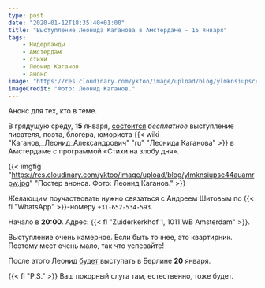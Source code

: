 ```yaml
---
type: post
date: "2020-01-12T18:35:40+01:00"
title: "Выступление Леонида Каганова в Амстердаме — 15 января"
tags:
    - Нидерланды
    - Амстердам
    - стихи
    - Леонид Каганов
    - анонс
image: "https://res.cloudinary.com/yktoo/image/upload/blog/ylmknsiupsc44auamrpw.jpg"
imageCredit: "Фото: Леонид Каганов."
---
```


Анонс для тех, кто в теме.

В грядущую среду, **15** января, [состоится](http://lleo.me/dnevnik/2020/01/10) *бесплатное* выступление писателя, поэта, блогера, юмориста {{< wiki "Каганов,_Леонид_Александрович" "ru" "Леонида Каганова" >}} в Амстердаме с программой «Стихи на злобу дня».

<!--more-->

{{< imgfig "https://res.cloudinary.com/yktoo/image/upload/blog/ylmknsiupsc44auamrpw.jpg" "Постер анонса. Фото: Леонид Каганов." >}}

Желающим поучаствовать нужно связаться с Андреем Шитовым по {{< fl "WhatsApp" >}}-номеру `+31-652-534-593`.

Начало в **20:00**. Адрес: {{< fl "Zuiderkerkhof 1, 1011 WB Amsterdam" >}}.

Выступление очень камерное. Если быть точнее, это квартирник. Поэтому мест очень мало, так что успевайте!

После этого Леонид [будет](http://lleo.me/dnevnik/2020/01/10) выступать в Берлине **20** января.

{{< fl "P.S." >}} Ваш покорный слуга там, естественно, тоже будет.
